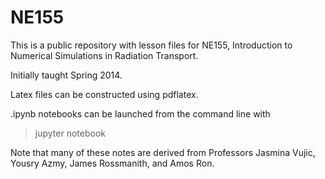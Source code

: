 NE155
=====

This is a public repository with lesson files for NE155, Introduction to Numerical Simulations in Radiation Transport. 

Initially taught Spring 2014.

Latex files can be constructed using pdflatex.

.ipynb notebooks can be launched from the command line with
> jupyter notebook

Note that many of these notes are derived from Professors Jasmina Vujic, Yousry Azmy, James Rossmanith, and Amos Ron. 
